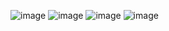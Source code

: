 
![image](https://user-images.githubusercontent.com/101516120/161388719-752bcd3a-9677-4561-b9f6-906b36d6129c.png)
![image](https://user-images.githubusercontent.com/101516120/161388734-59859bc6-2d6b-4f7c-b111-4955f9ffa7b4.png)
![image](https://user-images.githubusercontent.com/101516120/161388755-c2c353ec-e24c-40d1-b257-b42882908e5a.png)
![image](https://user-images.githubusercontent.com/101516120/161388774-2aefee00-b622-4f2f-8bdf-ac5f4683a6a0.png)
